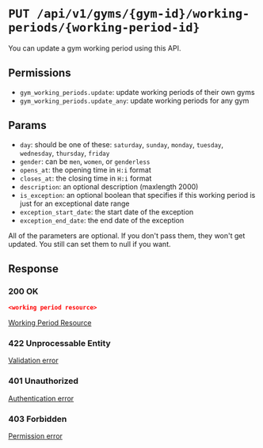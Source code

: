# `PUT /api/v1/gyms/{gym-id}/working-periods/{working-period-id}`
You can update a gym working period using this API.


## Permissions

- `gym_working_periods.update`: update working periods of their own gyms
- `gym_working_periods.update_any`: update working periods for any gym

## Params

- `day`: should be one of these: `saturday`, `sunday`, `monday`, `tuesday`, `wednesday`, `thursday`, `friday`
- `gender`: can be `men`, `women`, or `genderless`
- `opens_at`: the opening time in `H:i` format
- `closes_at`: the closing time in `H:i` format
- `description`: an optional description (maxlength 2000)
- `is_exception`: an optional boolean that specifies if this working period is just for an exceptional date range
- `exception_start_date`: the start date of the exception
- `exception_end_date`: the end date of the exception

All of the parameters are optional. If you don't pass them, they won't get updated.
You still can set them to null if you want.

## Response

### 200 OK

```json
<working period resource>
```

[Working Period Resource](../../resources/gym_working_period.md)

### 422 Unprocessable Entity
 [Validation error](../../validation-errors.md)

### 401 Unauthorized
 [Authentication error](../../authentication-errors.md)

### 403 Forbidden
 [Permission error](../../permission-errors.md)
